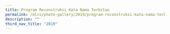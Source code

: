 ```yaml
---
title: Program Reconstruksi Kata Nama Terbitan
permalink: /mlcs/photo-gallery/2019/program-reconstruksi-kata-nama-terbitan/
description: ""
third_nav_title: "2019"
---
```

